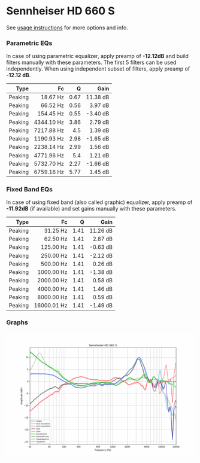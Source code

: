 # Sennheiser HD 660 S
See [usage instructions](https://github.com/jaakkopasanen/AutoEq#usage) for more options and info.

### Parametric EQs
In case of using parametric equalizer, apply preamp of **-12.12dB** and build filters manually
with these parameters. The first 5 filters can be used independently.
When using independent subset of filters, apply preamp of **-12.12 dB**.

| Type    | Fc         |    Q | Gain     |
|--------:|-----------:|-----:|---------:|
| Peaking | 18.67 Hz   | 0.67 | 11.38 dB |
| Peaking | 66.52 Hz   | 0.56 | 3.97 dB  |
| Peaking | 154.45 Hz  | 0.55 | -3.40 dB |
| Peaking | 4344.10 Hz | 3.86 | 2.79 dB  |
| Peaking | 7217.88 Hz | 4.5  | 1.39 dB  |
| Peaking | 1190.93 Hz | 2.98 | -1.65 dB |
| Peaking | 2238.14 Hz | 2.99 | 1.56 dB  |
| Peaking | 4771.96 Hz | 5.4  | 1.21 dB  |
| Peaking | 5732.70 Hz | 2.27 | -1.66 dB |
| Peaking | 6759.16 Hz | 5.77 | 1.45 dB  |

### Fixed Band EQs
In case of using fixed band (also called graphic) equalizer, apply preamp of **-11.92dB**
(if available) and set gains manually with these parameters.

| Type    | Fc          |    Q | Gain     |
|--------:|------------:|-----:|---------:|
| Peaking | 31.25 Hz    | 1.41 | 11.26 dB |
| Peaking | 62.50 Hz    | 1.41 | 2.87 dB  |
| Peaking | 125.00 Hz   | 1.41 | -0.63 dB |
| Peaking | 250.00 Hz   | 1.41 | -2.12 dB |
| Peaking | 500.00 Hz   | 1.41 | 0.26 dB  |
| Peaking | 1000.00 Hz  | 1.41 | -1.38 dB |
| Peaking | 2000.00 Hz  | 1.41 | 0.58 dB  |
| Peaking | 4000.00 Hz  | 1.41 | 1.46 dB  |
| Peaking | 8000.00 Hz  | 1.41 | 0.59 dB  |
| Peaking | 16000.01 Hz | 1.41 | -1.49 dB |

### Graphs
![](./Sennheiser%20HD%20660%20S.png)